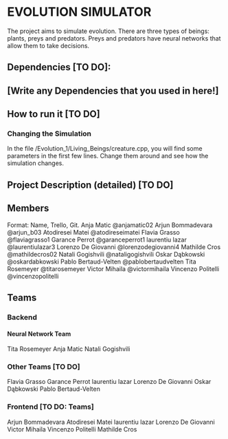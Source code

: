 # EVOLUTION SIMULATOR

The project aims to simulate evolution. 
There are three types of beings: plants, preys and predators. 
Preys and predators have neural networks that allow them to take decisions. 


## Dependencies [TO DO]:
[Write any Dependencies that you used in here!]
- 

## How to run it [TO DO]


### Changing the Simulation
In the file /Evolution_1/Living_Beings/creature.cpp, you will find some parameters in the first few lines. Change them around and see how the simulation changes. 

## Project Description (detailed) [TO DO]

## Members
Format: Name, Trello, Git.
Anja Matic 
@anjamatic02
Arjun Bommadevara
@arjun_b03
Atodiresei Matei
@atodireseimatei
Flavia Grasso
@flaviagrasso1
Garance Perrot
@garanceperrot1
laurentiu lazar
@laurentiulazar3
Lorenzo De Giovanni
@lorenzodegiovanni4
Mathilde Cros
@mathildecros02
Natali Gogishvili
@nataligogishvili
Oskar Dąbkowski
@oskardabkowski
Pablo Bertaud-Velten
@pablobertaudvelten
Tita Rosemeyer
@titarosemeyer
Victor Mihaila
@victormihaila
Vincenzo Politelli
@vincenzopolitelli

## Teams

### Backend
#### Neural Network Team
Tita Rosemeyer
Anja Matic 
Natali Gogishvili
### Other Teams [TO DO]
Flavia Grasso
Garance Perrot
laurentiu lazar
Lorenzo De Giovanni
Oskar Dąbkowski
Pablo Bertaud-Velten

### Frontend [TO DO: Teams]
Arjun Bommadevara
Atodiresei Matei
laurentiu lazar
Lorenzo De Giovanni
Victor Mihaila
Vincenzo Politelli
Mathilde Cros
